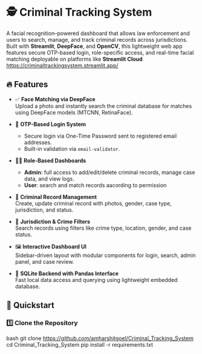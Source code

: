 # 🕵️ Criminal Tracking System

A facial recognition–powered dashboard that allows law enforcement and users to search, manage, and track criminal records across jurisdictions. Built with **Streamlit**, **DeepFace**, and **OpenCV**, this lightweight web app features secure OTP-based login, role-specific access, and real-time facial matching 
 deployable on platforms like **Streamlit Cloud** https://criminaltrackingsystem.streamlit.app/

## 🔥 Features

- ✅ **Face Matching via DeepFace**  
  Upload a photo and instantly search the criminal database for matches using DeepFace models (MTCNN, RetinaFace).

- 🔐 **OTP-Based Login System**  
  - Secure login via One-Time Password sent to registered email addresses.  
  - Built-in validation via `email-validator`.

- 🧑‍💼 **Role-Based Dashboards**  
  - **Admin**: full access to add/edit/delete criminal records, manage case data, and view logs.  
  - **User**: search and match records aacording to permission

- 📂 **Criminal Record Management**  
  Create, update criminal record with photos, gender, case type, jurisdiction, and status.

- 📍 **Jurisdiction & Crime Filters**  
  Search records using filters like crime type, location, gender, and case status.

- 🖼️ **Interactive Dashboard UI**  
  Sidebar-driven layout with modular components for login, search, admin panel, and case review.

- 🧠 **SQLite Backend with Pandas Interface**  
  Fast local data access and querying using lightweight embedded database.

## 🚀 Quickstart

### 1️⃣ Clone the Repository

bash
git clone https://github.com/amharshitgoel/Criminal_Tracking_System
cd Criminal_Tracking_System
pip install -r requirements.txt
